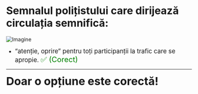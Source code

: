 # Semnalul polițistului care dirijează circulația semnifică:

![Imagine](https://www.arr-atestate.ro/upload/img/questions/img/semnalul-politistului-care-dirijeaza-circulatia-semnifica.jpg)

- <span style="font-size: larger;">“atenție, oprire” pentru toți participanții la trafic care se apropie. <span style="color: green; font-size: larger;">✅ (Corect)</span></span>

---

<span style="font-size: 30px; font-weight: bold;">**Doar o opțiune este corectă!**</span>